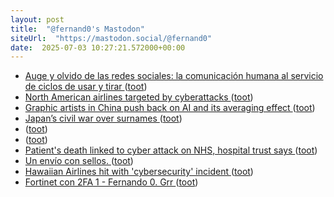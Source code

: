 ```yaml
---
layout: post
title:  "@fernand0's Mastodon"
siteUrl:  "https://mastodon.social/@fernand0"
date:  2025-07-03 10:27:21.572000+00:00
---
```

*  [Auge y olvido de las redes sociales: la comunicación humana al servicio de ciclos de usar y tirar ](https://www.rtve.es/noticias/20250630/comunicacion-humana-servicio-ciclos-usar-tirar-redes-sociales/16626215.shtm) ([toot](https://mastodon.social/@fernand0/114788823306839988))
*  [North American airlines targeted by cyberattacks ](https://www.nbcnews.com/tech/security/american-airlines-targeted-cyberattacks-westjet-hawaii-rcna21564) ([toot](https://mastodon.social/@fernand0/114788667104046202))
*  [Graphic artists in China push back on AI and its averaging effect ](https://www.theverge.com/ai-artificial-intelligence/688645/graphic-artists-china-a) ([toot](https://mastodon.social/@fernand0/114788305492035379))
*  [Japan’s civil war over surnames ](https://www.economist.com/asia/2025/06/26/japans-civil-war-over-surname) ([toot](https://mastodon.social/@fernand0/114786628342495648))
*  [ ](https://mastodon.social/users/fernand0/statuses/114785658969421592/activity) ([toot](https://mastodon.social/users/fernand0/statuses/114785658969421592/activity))
*  [ ](https://mastodon.eus/@luistxo) ([toot](https://mastodon.social/@fernand0/114785019106344951))
*  [Patient's death linked to cyber attack on NHS, hospital trust says ](https://news.sky.com/story/patient-death-linked-to-cyber-attack-on-nhs-hospital-trust-says-1338848) ([toot](https://mastodon.social/@fernand0/114784727593939496))
*  [Un envío con sellos. ](https://avecesunafoto.wordpress.com/2025/07/02/un-envio-con-sellos) ([toot](https://mastodon.social/@fernand0/114784583450947131))
*  [Hawaiian Airlines hit with 'cybersecurity' incident ](https://eu.usatoday.com/story/travel/news/2025/06/26/hawaiian-airlines-reports-cybersecurity-event/84376414007) ([toot](https://mastodon.social/@fernand0/114784555686133990))
*  [Fortinet con 2FA 1 - Fernando 0. Grr ](https://mastodon.social/@fernand0/114784418472831361) ([toot](https://mastodon.social/@fernand0/114784418472831361))
